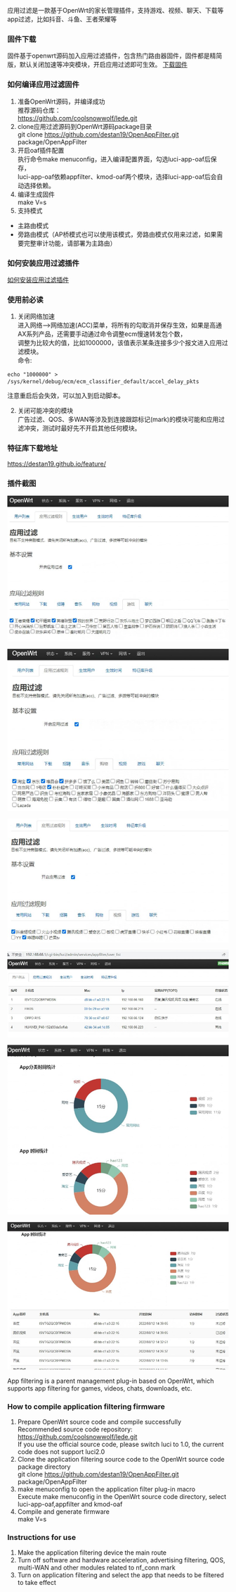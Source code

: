 

应用过滤是一款基于OpenWrt的家长管理插件，支持游戏、视频、聊天、下载等app过滤，比如抖音、斗鱼、王者荣耀等
### 固件下载
固件基于openwrt源码加入应用过滤插件，包含热门路由器固件，固件都是精简版，默认关闭加速等冲突模块，开启应用过滤即可生效。
[下载固件](http://175.178.71.82:88/oaf)
### 如何编译应用过滤固件
1. 准备OpenWrt源码，并编译成功  
   推荐源码仓库：  
   https://github.com/coolsnowwolf/lede.git  
2. clone应用过滤源码到OpenWrt源码package目录  
git clone https://github.com/destan19/OpenAppFilter.git package/OpenAppFilter  
3. 开启oaf插件配置  
执行命令make menuconfig，进入编译配置界面，勾选luci-app-oaf后保存，  
luci-app-oaf依赖appfilter、kmod-oaf两个模块，选择luci-app-oaf后会自动选择依赖。  
4. 编译生成固件  
    make V=s   
5. 支持模式
- 主路由模式
- 旁路由模式（AP桥模式也可以使用该模式，旁路由模式仅用来过滤，如果需要完整审计功能，请部署为主路由）

### 如何安装应用过滤插件
[如何安装应用过滤插件](https://github.com/destan19/OpenAppFilter/wiki/%E5%A6%82%E4%BD%95%E5%AE%89%E8%A3%85%E5%BA%94%E7%94%A8%E8%BF%87%E6%BB%A4%E6%8F%92%E4%BB%B6)   

### 使用前必读
  1. 关闭网络加速  
  进入网络-->网络加速(ACC)菜单，将所有的勾取消并保存生效，如果是高通AX系列产品，还需要手动通过命令调整ecm慢速转发包个数，  
  调整为比较大的值，比如1000000，该值表示某条连接多少个报文进入应用过滤模块。  
  命令:  
  ```
  echo "1000000" > /sys/kernel/debug/ecm/ecm_classifier_default/accel_delay_pkts  
  ```
  注意重启后会失效，可以加入到启动脚本。  
  
  2. 关闭可能冲突的模块  
  广告过滤、QOS、多WAN等涉及到连接跟踪标记(mark)的模块可能和应用过滤冲突，测试时最好先不开启其他任何模块。  
 
### 特征库下载地址
https://destan19.github.io/feature/

### 插件截图
![](https://github.com/destan19/picture/blob/main/oaf1.jpg)

![](https://github.com/destan19/picture/blob/main/oaf2.jpg)

![](https://github.com/destan19/picture/blob/main/oaf3.jpg)

![](https://github.com/destan19/picture/blob/main/oaf4.jpg)

![](https://github.com/destan19/picture/blob/main/oaf5.jpg)

![](https://github.com/destan19/picture/blob/main/oaf6.jpg)

App filtering is a parent management plug-in based on OpenWrt, which supports app filtering for games, videos, chats, downloads, etc.
### How to compile application filtering firmware
1. Prepare OpenWrt source code and compile successfully  
    Recommended source code repository:  
    https://github.com/coolsnowwolf/lede.git  
    If you use the official source code, please switch luci to 1.0, the current code does not support luci2.0
2. Clone the application filtering source code to the OpenWrt source code package directory  
git clone https://github.com/destan19/OpenAppFilter.git package/OpenAppFilter  
3. make menuconfig to open the application filter plug-in macro  
     Execute make menuconfig in the OpenWrt source code directory, select luci-app-oaf,appfilter and kmod-oaf 
4. Compile and generate firmware  
     make V=s  
### Instructions for use
1. Make the application filtering device the main route  
2. Turn off software and hardware acceleration, advertising filtering, QOS, multi-WAN and other modules related to nf_conn mark  
3. Turn on application filtering and select the app that needs to be filtered to take effect  

